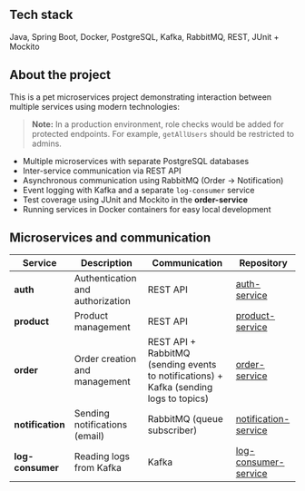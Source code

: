 ## Tech stack
Java, Spring Boot, Docker, PostgreSQL, Kafka, RabbitMQ, REST, JUnit + Mockito


## About the project

This is a pet microservices project demonstrating interaction between multiple services using modern technologies:

> **Note:** In a production environment, role checks would be added for protected endpoints. For example, `getAllUsers` should be restricted to admins.


- Multiple microservices with separate PostgreSQL databases  
- Inter-service communication via REST API  
- Asynchronous communication using RabbitMQ (Order → Notification)  
- Event logging with Kafka and a separate `log-consumer` service  
- Test coverage using JUnit and Mockito in the **order-service**
- Running services in Docker containers for easy local development  

## Microservices and communication

| Service         | Description                        | Communication                                                         | Repository                              |
|-----------------|----------------------------------|----------------------------------------------------------------------|---------------------------------------|
| **auth**        | Authentication and authorization | REST API                                                             | [auth-service](https://github.com/denystrypolskyi/auth-service)      |
| **product**     | Product management               | REST API                                                             | [product-service](https://github.com/denystrypolskyi/product-service)|
| **order**       | Order creation and management    | REST API + RabbitMQ (sending events to notifications) + Kafka (sending logs to topics) | [order-service](https://github.com/denystrypolskyi/order-service)    |
| **notification**| Sending notifications (email)    | RabbitMQ (queue subscriber)                                          | [notification-service](https://github.com/denystrypolskyi/notification-service)|
| **log-consumer**| Reading logs from Kafka          | Kafka                                                               | [log-consumer-service](https://github.com/denystrypolskyi/log-consumer-service)|
